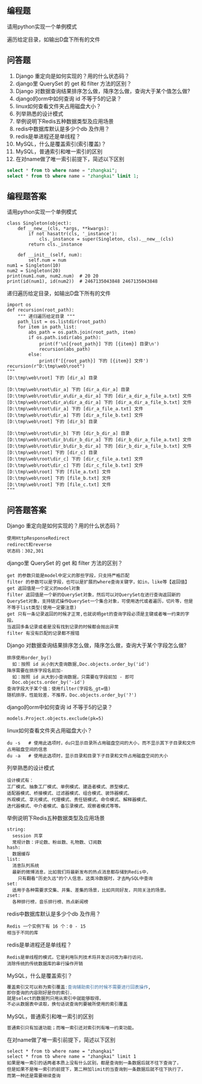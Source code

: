 



## 编程题

请用python实现一个单例模式

遍历给定目录，如输出D盘下所有的文件

## 问答题

1. Django 重定向是如何实现的？用的什么状态码？
2. django里 QuerySet 的 get 和 filter 方法的区别？
3. Django 对数据查询结果排序怎么做，降序怎么做，查询大于某个值怎么做?
4. django的orm中如何查询 id 不等于5的记录？
5. linux如何查看文件夹占用磁盘大小？
6. 列举熟悉的设计模式
7. 举例说明下Redis五种数据类型及应用场景
8. redis中数据库默认是多少个db 及作用？
9. redis是单进程还是单线程？
10. MySQL，什么是覆盖索引(索引覆盖)？
11. MySQL，普通索引和唯一索引的区别
12. 在对name做了唯一索引前提下，简述以下区别
```sql
select * from tb where name = "zhangkai";
select * from tb where name = "zhangkai" limit 1;
```
## 编程题答案

请用python实现一个单例模式

```plain
class Singleton(object):
	def __new__(cls, *args, **kwargs):
		if not hasattr(cls, '_instance'):
			cls._instance = super(Singleton, cls).__new__(cls)
		return cls._instance 
	
	def __init__(self, num):
		self.num = num
num1 = Singleton(10)
num2 = Singleton(20)
print(num1.num, num2.num)  # 20 20
print(id(num1), id(num2))  # 2467135043848 2467135043848
```
递归遍历给定目录，如输出D盘下所有的文件
```plain
import os
def recursion(root_path):
    """ 递归遍历给定目录 """
    path_list = os.listdir(root_path)
    for item in path_list:
        abs_path = os.path.join(root_path, item)
        if os.path.isdir(abs_path):
            print(f'\n[{root_path}] 下的 [{item}] 目录\n')
            recursion(abs_path)
        else:
            print(f'[{root_path}] 下的 [{item}] 文件')
recursion(r"D:\tmp\web\root")
"""
[D:\tmp\web\root] 下的 [dir_a] 目录

[D:\tmp\web\root\dir_a] 下的 [dir_a_dir_a] 目录
[D:\tmp\web\root\dir_a\dir_a_dir_a] 下的 [dir_a_dir_a_file_a.txt] 文件
[D:\tmp\web\root\dir_a\dir_a_dir_a] 下的 [dir_a_dir_a_file_b.txt] 文件
[D:\tmp\web\root\dir_a] 下的 [dir_a_file_a.txt] 文件
[D:\tmp\web\root\dir_a] 下的 [dir_a_file_b.txt] 文件
[D:\tmp\web\root] 下的 [dir_b] 目录

[D:\tmp\web\root\dir_b] 下的 [dir_b_dir_a] 目录
[D:\tmp\web\root\dir_b\dir_b_dir_a] 下的 [dir_b_dir_a_file_a.txt] 文件
[D:\tmp\web\root\dir_b\dir_b_dir_a] 下的 [dir_b_dir_a_file_b.txt] 文件
[D:\tmp\web\root] 下的 [dir_c] 目录
[D:\tmp\web\root\dir_c] 下的 [dir_c_file_a.txt] 文件
[D:\tmp\web\root\dir_c] 下的 [dir_c_file_b.txt] 文件
[D:\tmp\web\root] 下的 [file_a.txt] 文件
[D:\tmp\web\root] 下的 [file_b.txt] 文件
[D:\tmp\web\root] 下的 [file_c.txt] 文件
"""
```
## 问答题答案

Django 重定向是如何实现的？用的什么状态码？

```plain
使用HttpResponseRedirect
redirect和reverse
状态码：302,301
```
django里 QuerySet 的 get 和 filter 方法的区别？
```plain
get 的参数只能是model中定义的那些字段，只支持严格匹配
filter 的参数可以是字段，也可以是扩展的where查询关键字，如in，like等【返回值】
get 返回值是一个定义的model对象
filter 返回值是一个新的QuerySet对象，然后可以对QuerySet在进行查询返回新的QuerySet对象，支持链式操作QuerySet一个集合对象，可使用迭代或者遍历，切片等，但是不等于list类型(使用一定要注意)
get 只有一条记录返回的时候才正常,也就说明get的查询字段必须是主键或者唯一约束的字段。
当返回多条记录或者是没有找到记录的时候都会抛出异常
filter 有没有匹配的记录都不报错
```
Django 对数据查询结果排序怎么做，降序怎么做，查询大于某个字段怎么做?
```plain
排序使用order_by()
  如：按照 id 从小到大查询数据,Doc.objects.order_by('id')
降序需要在排序字段名前加-
  如：按照 id 从大到小查询数据，只需要在字段前加 - 即可 
  Doc.objects.order_by('-id')
查询字段大于某个值：使用filter(字段名_gt=值)
随机排序，性能较差，不推荐，Doc.objects.order_by('?')
```
django的orm中如何查询 id 不等于5的记录？
```plain
models.Project.objects.exclude(pk=5)
```
linux如何查看文件夹占用磁盘大小？
```plain
du -s	# 使用此选项时，du只显示目录所占用磁盘空间的大小，而不显示其下子目录和文件占用磁盘空间的信息
du -a 	# 使用此选项时，显示目录和目录下子目录和文件占用磁盘空间的大小
```
列举熟悉的设计模式
```plain
设计模式有：
工厂模式、抽象工厂模式、单例模式、建造者模式、原型模式、
适配器模式、桥接模式、过滤器模式、组合模式、装饰器模式、
外观模式、享元模式、代理模式、责任链模式、命令模式、解释器模式、
迭代器模式、中介者模式、备忘录模式、观察者模式等等。
```
举例说明下Redis五种数据类型及应用场景
```plain
string:
  session 共享
  常规计数：评论数、粉丝数、礼物数、订阅数
hash:
  数据缓存
list:
  消息队列系统
  最新的微博消息，比如我们将最新发布的热点消息都存储到Redis中，
    只有翻看"历史久远"的个人信息，这类冷数据时，才去MySQL中查询
set:
  适用于各种需要求交集、并集、差集的场景，比如共同好友，共同关注的场景。
zset:
  各种排行榜，音乐排行榜、热点新闻榜
```
redis中数据库默认是多少个db 及作用？
```plain
Redis 一个实例下有 16 个：0 - 15
相当于不同的库
```
redis是单进程还是单线程？
```plain
Redis是单线程的模式，它是利用队列技术将并发访问改为串行访问，
消除传统的传统数据库的串行操作开销
```
MySQL，什么是覆盖索引？
```sql
覆盖索引又可以称为索引覆盖:查询辅助索引的时候不需要进行回表操作,
即你查询的内容刚好是你的索引.
就是select的数据列只用从索引中就能够取得，
不必从数据表中读取，换句话说查询列要被所使用的索引覆盖
```
MySQL，普通索引和唯一索引的区别
```sql
普通索引只有加速功能；而唯一索引还对索引列有唯一约束功能。
```
在对name做了唯一索引前提下，简述以下区别
```plain
select * from tb where name = "zhangkai"
select * from tb where name = "zhangkai" limit 1
如果是唯一索引的话两者本质上没有什么区别，都是查询到一条数据后就不往下查询了，
但是如果不是唯一索引的前提下，第二种加limit的当查询到一条数据后就不往下执行了，
而第一种还是需要继续查询
```